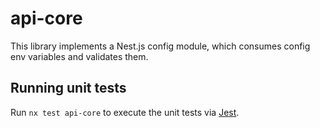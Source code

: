 # api-core

This library implements a Nest.js config module, which consumes config env variables and validates them.

## Running unit tests

Run `nx test api-core` to execute the unit tests via [Jest](https://jestjs.io).
